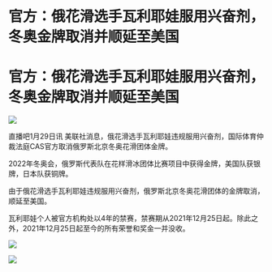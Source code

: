 # 官方：俄花滑选手瓦利耶娃服用兴奋剂，冬奥金牌取消并顺延至美国

# 官方：俄花滑选手瓦利耶娃服用兴奋剂，冬奥金牌取消并顺延至美国

![](https://inews.gtimg.com/om_bt/OwAhQylcjANWrJ0d627gBHohHZTPymrVexAMTJfsRpUhwAA/1000)

直播吧1月29日讯 美联社消息，俄花滑选手瓦利耶娃违规服用兴奋剂，国际体育仲裁法庭CAS官方取消俄罗斯北京冬奥花滑团体金牌。

2022年冬奥会，俄罗斯代表队在花样滑冰团体比赛项目中获得金牌，美国队获银牌，日本队获铜牌。

由于俄花滑选手瓦利耶娃违规服用兴奋剂，俄罗斯北京冬奥花滑团体的金牌取消，顺延至美国。

瓦利耶娃个人被官方机构处以4年的禁赛，禁赛期从2021年12月25日起。除此之外，2021年12月25日起至今的所有荣誉和奖金一并没收。

![](https://inews.gtimg.com/om_bt/O061u4jvSfYzyEJ8vF9Fm0Vr4WeqmLg7eq4B98hZ9sA2sAA/1000)

![](https://inews.gtimg.com/om_bt/OI6pGItTm0l350fiTzQUvsm740p4HsNbYRi_rpqBQECrIAA/1000)

